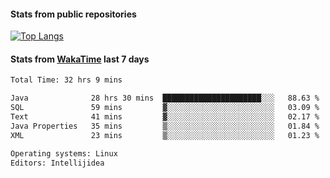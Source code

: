 #### Stats from public repositories

[![Top Langs](https://github-readme-stats.vercel.app/api/top-langs/?username=hyoghurt&layout=compact&exclude_repo=multiserver,docker_compose&langs_count=6)](https://github.com/anuraghazra/github-readme-stats)

#### Stats from [WakaTime](https://wakatime.com/@hyoghurt) last 7 days
<!--START_SECTION:waka-->

```txt
Total Time: 32 hrs 9 mins

Java              28 hrs 30 mins  ██████████████████████░░░   88.63 %
SQL               59 mins         ▓░░░░░░░░░░░░░░░░░░░░░░░░   03.09 %
Text              41 mins         ▓░░░░░░░░░░░░░░░░░░░░░░░░   02.17 %
Java Properties   35 mins         ▒░░░░░░░░░░░░░░░░░░░░░░░░   01.84 %
XML               23 mins         ▒░░░░░░░░░░░░░░░░░░░░░░░░   01.23 %

Operating systems: Linux
Editors: Intellijidea
```

<!--END_SECTION:waka-->
